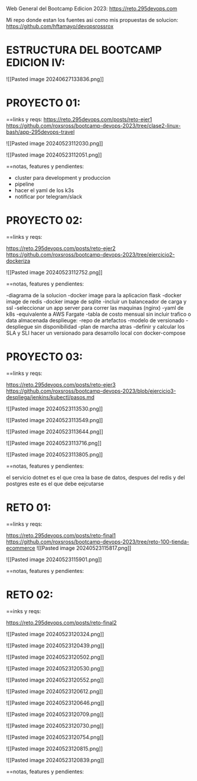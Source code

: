 
Web General del Bootcamp Edicion 2023: https://reto.295devops.com

Mi repo donde estan los fuentes asi como mis propuestas de solucion:
https://github.com/hftamayo/devopsrossrox

ESTRUCTURA DEL BOOTCAMP EDICION IV:
=

![[Pasted image 20240627133836.png]]


PROYECTO 01:
=

==links y reqs:
https://reto.295devops.com/posts/reto-ejer1
https://github.com/roxsross/bootcamp-devops-2023/tree/clase2-linux-bash/app-295devops-travel

![[Pasted image 20240523112030.png]]

![[Pasted image 20240523112051.png]]


==notas, features y pendientes:
- cluster para development y produccion
- pipeline
- hacer el yaml de los k3s
- notificar por telegram/slack



PROYECTO 02:
=
==links y reqs:

https://reto.295devops.com/posts/reto-ejer2
https://github.com/roxsross/bootcamp-devops-2023/tree/ejercicio2-dockeriza

![[Pasted image 20240523112752.png]]



==notas, features y pendientes:

-diagrama de la solucion
-docker image para la aplicacion flask
-docker image de redis
-docker image de sqlite
-incluir un balanceador de carga y ssl
-seleccionar un app server para correr las maquinas (nginx)
-yaml de k8s
-equivalente a AWS Fargate
-tabla de costo mensual sin incluir trafico o data almacenada
desplieuge:
-repo de artefactos
-modelo de versionado
-despliegue sin disponibilidad
-plan de marcha atras
-definir y calcular los SLA y SLI
hacer un versionado para desarrollo local con docker-compose


PROYECTO 03:
=
==links y reqs:

https://reto.295devops.com/posts/reto-ejer3
https://github.com/roxsross/bootcamp-devops-2023/blob/ejercicio3-despliega/jenkins/kubectl/pasos.md


![[Pasted image 20240523113530.png]]


![[Pasted image 20240523113549.png]]

![[Pasted image 20240523113644.png]]

![[Pasted image 20240523113716.png]]

![[Pasted image 20240523113805.png]]


==notas, features y pendientes:

el servicio dotnet es el que crea la base de datos, despues del redis y del postgres este es el que debe eejcutarse


RETO 01:
=

==links y reqs:

https://reto.295devops.com/posts/reto-final1
https://github.com/roxsross/bootcamp-devops-2023/tree/reto-100-tienda-ecommerce
![[Pasted image 20240523115817.png]]

![[Pasted image 20240523115901.png]]

==notas, features y pendientes:


RETO 02:
=

==inks y reqs:

https://reto.295devops.com/posts/reto-final2


![[Pasted image 20240523120324.png]]

![[Pasted image 20240523120439.png]]

![[Pasted image 20240523120502.png]]

![[Pasted image 20240523120530.png]]

![[Pasted image 20240523120552.png]]

![[Pasted image 20240523120612.png]]

![[Pasted image 20240523120646.png]]

![[Pasted image 20240523120709.png]]

![[Pasted image 20240523120730.png]]

![[Pasted image 20240523120754.png]]

![[Pasted image 20240523120815.png]]

![[Pasted image 20240523120839.png]]

==notas, features y pendientes:

